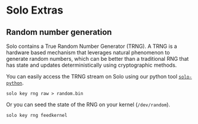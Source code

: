 # Solo Extras

## Random number generation

Solo contains a True Random Number Generator (TRNG). A TRNG is a hardware based mechanism
that leverages natural phenomenon to generate random numbers, which can be better than a traditional
RNG that has state and updates deterministically using cryptographic methods.

You can easily access the TRNG stream on Solo using our python tool [`solo-python`](https://github.com/solokeys/solo-python).

```
solo key rng raw > random.bin
```

Or you can seed the state of the RNG on your kernel (`/dev/random`).

```
solo key rng feedkernel
```
